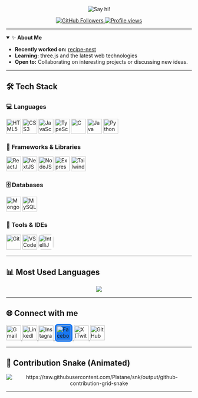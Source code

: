 <p align="center">
  <img src="https://readme-typing-svg.demolab.com?font=Fira+Code&size=28&pause=1000&color=1E90FF&center=true&vCenter=true&width=650&lines=Hi+there%2C+I'm+Sayam+%F0%9F%91%8B;Welcome+to+my+GitHub+profile!;Full+Stack+Developer;Let's+build+something+amazing+%F0%9F%92%BB" alt="Say hi!" />
</p>

<p align="center">
  <a href="https://github.com/sayam-1705?tab=followers">
    <img src="https://img.shields.io/github/followers/sayam-1705?label=Followers&style=social" alt="GitHub Followers"/>
  </a>
  <a href="https://komarev.com/ghpvc/?username=sayam-1705">
    <img src="https://komarev.com/ghpvc/?username=sayam-1705&color=1E90FF" alt="Profile views"/>
  </a>
</p>

---

<details open>
  <summary>✨ <b>About Me</b></summary>

- **Recently worked on:** [recipe-nest](https://github.com/sayam-1705/recipe-nest)
- **Learning:** three.js and the latest web technologies
- **Open to:** Collaborating on interesting projects or discussing new ideas.

</details>

---

## 🛠️ Tech Stack

### 💻 Languages
<p align="left">
  <img src="https://skillicons.dev/icons?i=html" title="HTML5" alt="HTML5" width="40" height="40"/>
  <img src="https://skillicons.dev/icons?i=css" title="CSS3" alt="CSS3" width="40" height="40"/>
  <img src="https://skillicons.dev/icons?i=js" title="JavaScript" alt="JavaScript" width="40" height="40"/>
  <img src="https://skillicons.dev/icons?i=ts" title="TypeScript" alt="TypeScript" width="40" height="40"/>
  <img src="https://skillicons.dev/icons?i=c" title="C" alt="C" width="40" height="40"/>
  <img src="https://skillicons.dev/icons?i=java" title="Java" alt="Java" width="40" height="40"/>
  <img src="https://skillicons.dev/icons?i=python" title="Python" alt="Python" width="40" height="40"/>
</p>

### 🧩 Frameworks & Libraries
<p align="left">
  <img src="https://skillicons.dev/icons?i=react" title="ReactJS" alt="ReactJS" width="40" height="40"/>
  <img src="https://skillicons.dev/icons?i=nextjs" title="NextJS" alt="NextJS" width="40" height="40"/>
  <img src="https://skillicons.dev/icons?i=nodejs" title="NodeJS" alt="NodeJS" width="40" height="40"/>
  <img src="https://skillicons.dev/icons?i=express" title="ExpressJS" alt="ExpressJS" width="40" height="40"/>
  <img src="https://skillicons.dev/icons?i=tailwind" title="Tailwind CSS" alt="Tailwind CSS" width="40" height="40"/>
</p>

### 🗄️ Databases
<p align="left">
  <img src="https://skillicons.dev/icons?i=mongodb" title="MongoDB" alt="MongoDB" width="40" height="40"/>
  <img src="https://skillicons.dev/icons?i=mysql" title="MySQL" alt="MySQL" width="40" height="40"/>
</p>

### 🧰 Tools & IDEs
<p align="left">
  <img src="https://skillicons.dev/icons?i=git" title="Git" alt="Git" width="40" height="40"/>
  <img src="https://skillicons.dev/icons?i=vscode" title="VS Code" alt="VS Code" width="40" height="40"/>
  <img src="https://cdn.jsdelivr.net/gh/devicons/devicon/icons/intellij/intellij-original.svg" title="IntelliJ IDEA" alt="IntelliJ IDEA" width="40" height="40" style="background:white; border-radius:8px;"/>
</p>

---

## 📊 Most Used Languages

<p align="center">
  <img src="https://github-readme-stats.vercel.app/api/top-langs/?username=sayam-1705&layout=compact&theme=tokyonight&langs_count=4"/>
</p>

---

## 🌐 Connect with me

<p align="left">
  <a href="mailto:sayam2022mondal@gmail.com" target="_blank">
    <img src="https://skillicons.dev/icons?i=gmail" title="Gmail" alt="Gmail" width="40" height="40"/>
  </a>
  <a href="https://www.linkedin.com/in/mondalsayam/" target="_blank">
    <img src="https://skillicons.dev/icons?i=linkedin" title="LinkedIn" alt="LinkedIn" width="40" height="40"/>
  </a>
  <a href="https://www.instagram.com/sayam.1705/" target="_blank">
    <img src="https://skillicons.dev/icons?i=instagram" title="Instagram" alt="Instagram" width="40" height="40"/>
  </a>
  <a href="https://www.facebook.com/sayam.1705" target="_blank">
    <!-- Facebook SVG in official blue -->
    <img src="https://upload.wikimedia.org/wikipedia/commons/5/51/Facebook_f_logo_%282019%29.svg" title="Facebook" alt="Facebook" width="40" height="40" style="border-radius:8px; padding:4px; background:#1877f2;"/>
  </a>
  <a href="https://x.com/sayam_1705" target="_blank">
    <img src="https://skillicons.dev/icons?i=twitter" title="X (Twitter)" alt="X (Twitter)" width="40" height="40"/>
  </a>
  <a href="https://github.com/sayam-1705" target="_blank">
    <img src="https://skillicons.dev/icons?i=github" title="GitHub" alt="GitHub" width="40" height="40"/>
  </a>
</p>

---

## 🐍 Contribution Snake (Animated)

<p align="center">
  <picture>
  <source media="(prefers-color-scheme: dark)" srcset="https://raw.githubusercontent.com/Platane/snk/output/github-contribution-grid-snake-dark.svg" />
  <source media="(prefers-color-scheme: light)" srcset="github-snake.svg" />
  <img alt="https://raw.githubusercontent.com/Platane/snk/output/github-contribution-grid-snake" src="github-snake.svg" />
  </picture>
</p>

---
